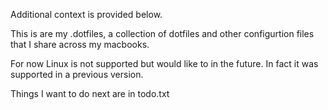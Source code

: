 Additional context is provided below.

This is are my .dotfiles, a collection of dotfiles and other
configurtion files that I share across my macbooks.

For now Linux is not supported but would like to in the future.
In fact it was supported in a previous version.

Things I want to do next are in todo.txt
